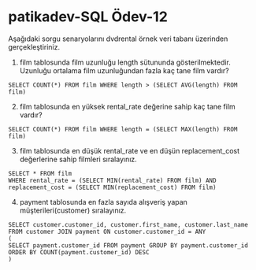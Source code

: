 # patikadev-SQL Ödev-12

Aşağıdaki sorgu senaryolarını dvdrental örnek veri tabanı üzerinden gerçekleştiriniz.



1. film tablosunda film uzunluğu length sütununda gösterilmektedir. Uzunluğu ortalama film uzunluğundan fazla kaç tane film vardır?
```
SELECT COUNT(*) FROM film WHERE length > (SELECT AVG(length) FROM film)
```

2. film tablosunda en yüksek rental_rate değerine sahip kaç tane film vardır?
```
SELECT COUNT(*) FROM film WHERE length = (SELECT MAX(length) FROM film)
```

3. film tablosunda en düşük rental_rate ve en düşün replacement_cost değerlerine sahip filmleri sıralayınız.
```
SELECT * FROM film 
WHERE rental_rate = (SELECT MIN(rental_rate) FROM film) AND replacement_cost = (SELECT MIN(replacement_cost) FROM film)
```

4. payment tablosunda en fazla sayıda alışveriş yapan müşterileri(customer) sıralayınız.
```
SELECT customer.customer_id, customer.first_name, customer.last_name FROM customer JOIN payment ON customer.customer_id = ANY 
( 
SELECT payment.customer_id FROM payment GROUP BY payment.customer_id ORDER BY COUNT(payment.customer_id) DESC 
)
```
